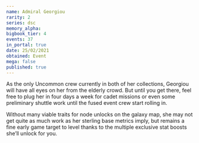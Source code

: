 ```yaml
---
name: Admiral Georgiou
rarity: 2
series: dsc
memory_alpha:
bigbook_tier: 4
events: 37
in_portal: true
date: 25/02/2021
obtained: Event
mega: false
published: true
---
```


As the only Uncommon crew currently in both of her collections, Georgiou will have all eyes on her from the elderly crowd. But until you get there, feel free to plug her in four days a week for cadet missions or even some preliminary shuttle work until the fused event crew start rolling in.

Without many viable traits for node unlocks on the galaxy map, she may not get quite as much work as her sterling base metrics imply, but remains a fine early game target to level thanks to the multiple exclusive stat boosts she’ll unlock for you.
